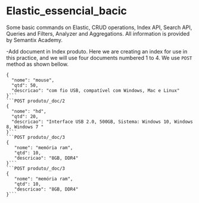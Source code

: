 # Elastic_essencial_bacic
Some basic commands on Elastic, CRUD operations, Index API, Search API, Queries and Filters, Analyzer and Aggregations. All information is provided by Semantix Academy.

-Add document in Index produto. Here we are creating an index for use in this practice, and we will use four documents numbered 1 to 4. We use ```POST``` method as shown bellow. 

```POST produto/_doc/1
{
  "nome": "mouse",
  "qtd": 50,
  "descricao": "com fio USB, compatível com Windows, Mac e Linux"
}```
```POST produto/_doc/2
{
  "nome": "hd",
  "qtd": 20,
  "descricao": "Interface USB 2.0, 500GB, Sistema: Windows 10, Windows 8, Windows 7 "
}```
```POST produto/_doc/3
{
   "nome": "memória ram", 
   "qtd": 10, 
   "descricao": "8GB, DDR4"
}```
```POST produto/_doc/3
{
   "nome": "memória ram", 
   "qtd": 10, 
   "descricao": "8GB, DDR4"
}```
